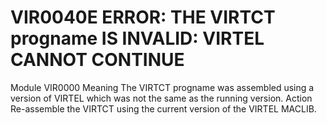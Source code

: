 # VIR0040E ERROR: THE VIRTCT progname IS INVALID: VIRTEL CANNOT CONTINUE
Module
    VIR0000
Meaning
    The VIRTCT progname was assembled using a version of VIRTEL which was not the same as the running version.
Action
    Re-assemble the VIRTCT using the current version of the VIRTEL MACLIB.

